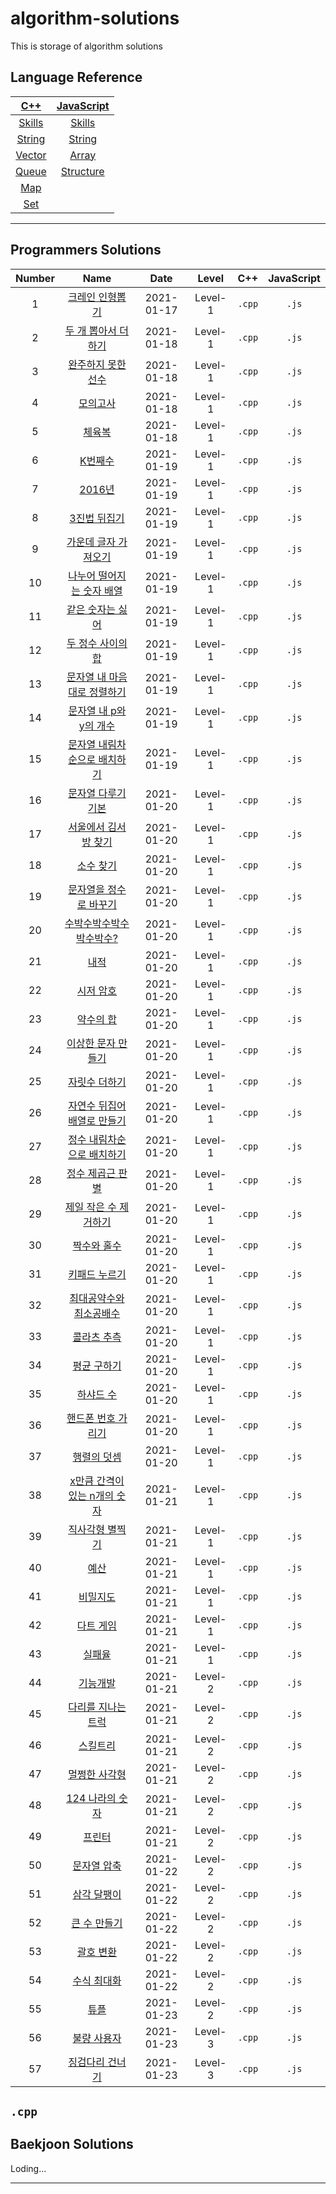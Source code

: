 # algorithm-solutions

This is storage of algorithm solutions

## Language Reference

|      [C++](/reference/cpp.md)      |     [JavaScript](/reference/javascript.md)      |
| :--------------------------------: | :---------------------------------------------: |
| [Skills](/reference/cpp/skills.md) |    [Skills](/reference/javascript/skills.md)    |
| [String](/reference/cpp/string.md) |    [String](/reference/javascript/string.md)    |
| [Vector](/reference/cpp/vector.md) |     [Array](/reference/javascript/array.md)     |
|  [Queue](/reference/cpp/queue.md)  | [Structure](/reference/javascript/structure.md) |
|    [Map](/reference/cpp/map.md)    |                                                 |
|    [Set](/reference/cpp/set.md)    |                                                 |

---

## Programmers Solutions

| Number |                            Name                            |    Date    |  Level  |  C++   | JavaScript |
| :----: | :--------------------------------------------------------: | :--------: | :-----: | :----: | :--------: |
|   1    |        [크레인 인형뽑기](/programmers/solution1.md)        | 2021-01-17 | Level-1 | `.cpp` |   `.js`    |
|   2    |      [두 개 뽑아서 더하기](/programmers/solution2.md)      | 2021-01-18 | Level-1 | `.cpp` |   `.js`    |
|   3    |      [완주하지 못한 선수](/programmers/solution3.md)       | 2021-01-18 | Level-1 | `.cpp` |   `.js`    |
|   4    |           [모의고사](/programmers/solution4.md)            | 2021-01-18 | Level-1 | `.cpp` |   `.js`    |
|   5    |            [체육복](/programmers/solution5.md)             | 2021-01-18 | Level-1 | `.cpp` |   `.js`    |
|   6    |            [K번째수](/programmers/solution6.md)            | 2021-01-19 | Level-1 | `.cpp` |   `.js`    |
|   7    |            [2016년](/programmers/solution7.md)             | 2021-01-19 | Level-1 | `.cpp` |   `.js`    |
|   8    |         [3진법 뒤집기](/programmers/solution8.md)          | 2021-01-19 | Level-1 | `.cpp` |   `.js`    |
|   9    |     [가운데 글자 가져오기](/programmers/solution9.md)      | 2021-01-19 | Level-1 | `.cpp` |   `.js`    |
|   10   |  [나누어 떨어지는 숫자 배열](/programmers/solution10.md)   | 2021-01-19 | Level-1 | `.cpp` |   `.js`    |
|   11   |       [같은 숫자는 싫어](/programmers/solution11.md)       | 2021-01-19 | Level-1 | `.cpp` |   `.js`    |
|   12   |      [두 정수 사이의 합](/programmers/solution12.md)       | 2021-01-19 | Level-1 | `.cpp` |   `.js`    |
|   13   | [문자열 내 마음대로 정렬하기](/programmers/solution13.md)  | 2021-01-19 | Level-1 | `.cpp` |   `.js`    |
|   14   |    [문자열 내 p와 y의 개수](/programmers/solution14.md)    | 2021-01-19 | Level-1 | `.cpp` |   `.js`    |
|   15   | [문자열 내림차순으로 배치하기](/programmers/solution15.md) | 2021-01-19 | Level-1 | `.cpp` |   `.js`    |
|   16   |      [문자열 다루기 기본](/programmers/solution16.md)      | 2021-01-20 | Level-1 | `.cpp` |   `.js`    |
|   17   |     [서울에서 김서방 찾기](/programmers/solution17.md)     | 2021-01-20 | Level-1 | `.cpp` |   `.js`    |
|   18   |          [소수 찾기](/programmers/solution18.md)           | 2021-01-20 | Level-1 | `.cpp` |   `.js`    |
|   19   |    [문자열을 정수로 바꾸기](/programmers/solution19.md)    | 2021-01-20 | Level-1 | `.cpp` |   `.js`    |
|   20   |   [수박수박수박수박수박수?](/programmers/solution20.md)    | 2021-01-20 | Level-1 | `.cpp` |   `.js`    |
|   21   |             [내적](/programmers/solution21.md)             | 2021-01-20 | Level-1 | `.cpp` |   `.js`    |
|   22   |          [시저 암호](/programmers/solution22.md)           | 2021-01-20 | Level-1 | `.cpp` |   `.js`    |
|   23   |          [약수의 합](/programmers/solution23.md)           | 2021-01-20 | Level-1 | `.cpp` |   `.js`    |
|   24   |      [이상한 문자 만들기](/programmers/solution24.md)      | 2021-01-20 | Level-1 | `.cpp` |   `.js`    |
|   25   |        [자릿수 더하기](/programmers/solution25.md)         | 2021-01-20 | Level-1 | `.cpp` |   `.js`    |
|   26   | [자연수 뒤집어 배열로 만들기](/programmers/solution26.md)  | 2021-01-20 | Level-1 | `.cpp` |   `.js`    |
|   27   |  [정수 내림차순으로 배치하기](/programmers/solution27.md)  | 2021-01-20 | Level-1 | `.cpp` |   `.js`    |
|   28   |       [정수 제곱근 판별](/programmers/solution28.md)       | 2021-01-20 | Level-1 | `.cpp` |   `.js`    |
|   29   |    [제일 작은 수 제거하기](/programmers/solution29.md)     | 2021-01-20 | Level-1 | `.cpp` |   `.js`    |
|   30   |         [짝수와 홀수](/programmers/solution30.md)          | 2021-01-20 | Level-1 | `.cpp` |   `.js`    |
|   31   |        [키패드 누르기](/programmers/solution31.md)         | 2021-01-20 | Level-1 | `.cpp` |   `.js`    |
|   32   |   [최대공약수와 최소공배수](/programmers/solution32.md)    | 2021-01-20 | Level-1 | `.cpp` |   `.js`    |
|   33   |         [콜라츠 추측](/programmers/solution33.md)          | 2021-01-20 | Level-1 | `.cpp` |   `.js`    |
|   34   |         [평균 구하기](/programmers/solution34.md)          | 2021-01-20 | Level-1 | `.cpp` |   `.js`    |
|   35   |          [하샤드 수](/programmers/solution35.md)           | 2021-01-20 | Level-1 | `.cpp` |   `.js`    |
|   36   |      [핸드폰 번호 가리기](/programmers/solution36.md)      | 2021-01-20 | Level-1 | `.cpp` |   `.js`    |
|   37   |         [행렬의 덧셈](/programmers/solution37.md)          | 2021-01-20 | Level-1 | `.cpp` |   `.js`    |
|   38   | [x만큼 간격이 있는 n개의 숫자](/programmers/solution38.md) | 2021-01-21 | Level-1 | `.cpp` |   `.js`    |
|   39   |       [직사각형 별찍기](/programmers/solution39.md)        | 2021-01-21 | Level-1 | `.cpp` |   `.js`    |
|   40   |             [예산](/programmers/solution40.md)             | 2021-01-21 | Level-1 | `.cpp` |   `.js`    |
|   41   |           [비밀지도](/programmers/solution41.md)           | 2021-01-21 | Level-1 | `.cpp` |   `.js`    |
|   42   |          [다트 게임](/programmers/solution42.md)           | 2021-01-21 | Level-1 | `.cpp` |   `.js`    |
|   43   |            [실패율](/programmers/solution43.md)            | 2021-01-21 | Level-1 | `.cpp` |   `.js`    |
|   44   |           [기능개발](/programmers/solution44.md)           | 2021-01-21 | Level-2 | `.cpp` |   `.js`    |
|   45   |      [다리를 지나는 트럭](/programmers/solution45.md)      | 2021-01-21 | Level-2 | `.cpp` |   `.js`    |
|   46   |           [스킬트리](/programmers/solution46.md)           | 2021-01-21 | Level-2 | `.cpp` |   `.js`    |
|   47   |        [멀쩡한 사각형](/programmers/solution47.md)         | 2021-01-21 | Level-2 | `.cpp` |   `.js`    |
|   48   |       [124 나라의 숫자](/programmers/solution48.md)        | 2021-01-21 | Level-2 | `.cpp` |   `.js`    |
|   49   |            [프린터](/programmers/solution49.md)            | 2021-01-21 | Level-2 | `.cpp` |   `.js`    |
|   50   |         [문자열 압축](/programmers/solution50.md)          | 2021-01-22 | Level-2 | `.cpp` |   `.js`    |
|   51   |         [삼각 달팽이](/programmers/solution51.md)          | 2021-01-22 | Level-2 | `.cpp` |   `.js`    |
|   52   |         [큰 수 만들기](/programmers/solution52.md)         | 2021-01-22 | Level-2 | `.cpp` |   `.js`    |
|   53   |          [괄호 변환](/programmers/solution53.md)           | 2021-01-22 | Level-2 | `.cpp` |   `.js`    |
|   54   |         [수식 최대화](/programmers/solution54.md)          | 2021-01-22 | Level-2 | `.cpp` |   `.js`    |
|   55   |             [튜플](/programmers/solution55.md)             | 2021-01-23 | Level-2 | `.cpp` |   `.js`    |
|   56   |         [불량 사용자](/programmers/solution56.md)          | 2021-01-23 | Level-3 | `.cpp` |   `.js`    |
|   57   |       [징검다리 건너기](/programmers/solution57.md)        | 2021-01-23 | Level-3 | `.cpp` |   `.js`    |

## `.cpp`

## Baekjoon Solutions

Loding...

---

